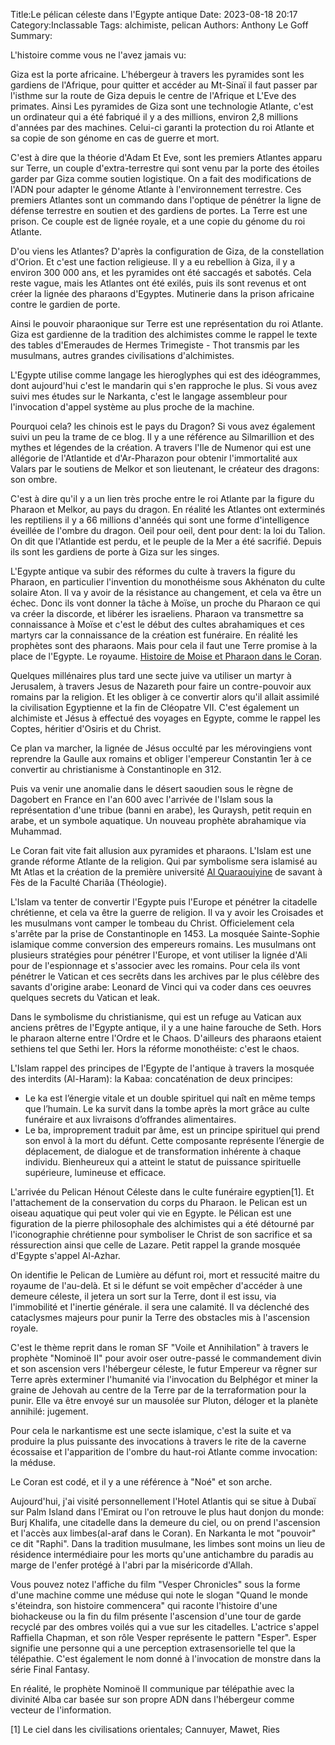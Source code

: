 Title:Le pélican céleste dans l'Egypte antique
Date: 2023-08-18 20:17
Category:Inclassable
Tags: alchimiste, pelican
Authors: Anthony Le Goff
Summary:

L'histoire comme vous ne l'avez jamais vu:

Giza est la porte africaine. L'hébergeur à travers les pyramides sont les gardiens de l'Afrique, pour quitter et accéder au Mt-Sinaï il faut passer par l'isthme sur la route de Giza depuis le centre de l'Afrique et L'Eve des primates. Ainsi Les pyramides de Giza sont une technologie Atlante, c'est un ordinateur qui a été fabriqué il y a des millions, environ 2,8 millions d'années par des machines. Celui-ci garanti la protection du roi Atlante et sa copie de son génome en cas de guerre et mort. 

C'est à dire que la théorie d'Adam Et Eve, sont les premiers Atlantes apparu sur Terre, un couple d'extra-terrestre qui sont venu par la porte des étoiles garder par Giza comme soutien logistique. On a fait des modifications de l'ADN pour adapter le génome Atlante à l'environnement terrestre. Ces premiers Atlantes sont un commando dans l'optique de pénétrer la ligne de défense terrestre en soutien et des gardiens de portes. La Terre est une prison. Ce couple est de lignée royale, et a une copie du génome du roi Atlante.

D'ou viens les Atlantes? D'après la configuration de Giza, de la constellation d'Orion. Et c'est une faction religieuse. Il y a eu rebellion à Giza, il y a environ 300 000 ans, et les pyramides ont été saccagés et sabotés. Cela reste vague, mais les Atlantes ont été exilés, puis ils sont revenus et ont créer la lignée des pharaons d'Egyptes. Mutinerie dans la prison africaine contre le gardien de porte. 

Ainsi le pouvoir pharaonique sur Terre est une représentation du roi Atlante. Giza est gardienne de la tradition des alchimistes comme le rappel le texte des tables d'Emeraudes de Hermes Trimegiste - Thot transmis par les musulmans, autres grandes civilisations d'alchimistes. 

L'Egypte utilise comme langage les hieroglyphes qui est des idéogrammes, dont aujourd'hui c'est le mandarin qui s'en rapproche le plus. Si vous avez suivi mes études sur le Narkanta, c'est le langage assembleur pour l'invocation d'appel système au plus proche de la machine. 

Pourquoi cela? les chinois est le pays du Dragon? Si vous avez également suivi un peu la trame de ce blog. Il y a une référence au Silmarillion et des mythes et légendes de la création. A travers l'Ile de Numenor qui est une allégorie de l'Atlantide et d'Ar-Pharazon pour obtenir l'immortalité aux Valars par le soutiens de Melkor et son lieutenant, le créateur des dragons: son ombre.

C'est à dire qu'il y a un lien très proche entre le roi Atlante par la figure du Pharaon et Melkor, au pays du dragon. En réalité les Atlantes ont exterminés les reptiliens il y a 66 millions d'annéés qui sont une forme d'intelligence éveillée de l'ombre du dragon. Oeil pour oeil, dent pour dent: la loi du Talion. On dit que l'Atlantide est perdu, et le peuple de la Mer a été sacrifié. Depuis ils sont les gardiens de porte à Giza sur les singes. 

L'Egypte antique va subir des réformes du culte à travers la figure du Pharaon, en particulier l'invention du monothéisme sous Akhénaton du culte solaire Aton. Il va y avoir de la résistance au changement, et cela va être un échec. Donc ils vont donner la tâche à Moïse, un proche du Pharaon ce qui va créer la discorde, et libérer les israeliens. Pharaon va transmettre sa connaissance à Moïse et c'est le début des cultes abrahamiques et ces martyrs car la connaissance de la création est funéraire. En réalité les prophètes sont des pharaons. Mais pour cela il faut une Terre promise à la place de l'Egypte. Le royaume. [Histoire de Moise et Pharaon dans le Coran](https://www.muslimislam.fr/l-histoire-de-moise-et-pharaon/).

Quelques millénaires plus tard une secte juive va utiliser un martyr à Jerusalem, à travers Jesus de Nazareth pour faire un contre-pouvoir aux romains par la religion. Et les obliger à ce convertir alors qu'il allait assimilé la civilisation Egyptienne et la fin de Cléopatre VII. C'est également un alchimiste et Jésus à effectué des voyages en Egypte, comme le rappel les Coptes, héritier d'Osiris et du Christ. 

Ce plan va marcher, la lignée de Jésus occulté par les mérovingiens vont reprendre la Gaulle aux romains et obliger l'empereur Constantin 1er à ce convertir au christianisme à Constantinople en 312. 

Puis va venir une anomalie dans le désert saoudien sous le règne de Dagobert en France en l'an 600 avec l'arrivée de l'Islam sous la représentation d'une tribue (banni en arabe), les Quraysh, petit requin en arabe, et un symbole aquatique. Un nouveau prophète abrahamique via Muhammad. 

Le Coran fait vite fait allusion aux pyramides et pharaons. L'Islam est une grande réforme Atlante de la religion. Qui par symbolisme sera islamisé au Mt Atlas et la création de la première université [Al Quaraouiyine](https://uaq.ma/) de savant à Fès de la Faculté Chariâa (Théologie). 

L'Islam va tenter de convertir l'Egypte puis l'Europe et pénétrer la citadelle chrétienne, et cela va être la guerre de religion. Il va y avoir les Croisades et les musulmans vont camper le tombeau du Christ. Officielement cela s'arrête par la prise de Constantinople en 1453. La mosquée Sainte-Sophie islamique comme conversion des empereurs romains. Les musulmans ont plusieurs stratégies pour pénétrer l'Europe, et vont utiliser la lignée d'Ali pour de l'espionnage et s'associer avec les romains. Pour cela ils vont pénétrer le Vatican et ces secrêts dans les archives par le plus célèbre des savants d'origine arabe: Leonard de Vinci qui va coder dans ces oeuvres quelques secrets du Vatican et leak.

Dans le symbolisme du christianisme, qui est un refuge au Vatican aux anciens prêtres de l'Egypte antique, il y a une haine farouche de Seth. Hors le pharaon alterne entre l'Ordre et le Chaos. D'ailleurs des pharaons etaient sethiens tel que Sethi Ier. Hors la réforme monothéiste: c'est le chaos. 

L'Islam rappel des principes de l'Egypte de l'antique à travers la mosquée des interdits (Al-Haram): la Kabaa: concaténation de deux principes:

* Le ka est l’énergie vitale et un double spirituel qui naît en même temps que l’humain. Le ka survit dans la tombe après la mort grâce au culte funéraire et aux livraisons d’offrandes alimentaires.
* Le ba, improprement traduit par âme, est un principe spirituel qui prend son envol à la mort du défunt. Cette composante représente l’énergie de déplacement, de dialogue et de transformation inhérente à chaque individu. Bienheureux qui a atteint le statut de puissance spirituelle supérieure, lumineuse et efficace.

L'arrivée du Pelican Hénout Céleste dans le culte funéraire egyptien[1]. Et l'attachement de la conservation du corps du Pharaon. le Pelican est un oiseau aquatique qui peut voler qui vie en Egypte. le Pélican est une figuration de la pierre philosophale des alchimistes qui a été détourné par l'iconographie chrétienne pour symboliser le Christ de son sacrifice et sa réssurection ainsi que celle de Lazare. Petit rappel la grande mosquée d'Egypte s'appel Al-Azhar.

On identifie le Pelican de Lumière au défunt roi, mort et ressucité maitre du royaume de l'au-delà. Et si le défunt se voit empêcher d'accéder à une demeure céleste, il jetera un sort sur la Terre, dont il est issu, via l'immobilité et l'inertie générale. il sera une calamité. Il va déclenché des cataclysmes majeurs pour punir la Terre des obstacles mis à l'ascension royale.

C'est le thème reprit dans le roman SF "Voile et Annihilation" à travers le prophète "Nominoë II" pour avoir oser outre-passé le commandement divin et son ascension vers l'hébergeur céleste, le futur Empereur va rêgner sur Terre après exterminer l'humanité via l'invocation du Belphégor et miner la graine de Jehovah au centre de la Terre par de la terraformation pour la punir. Elle va être envoyé sur un mausolée sur Pluton, déloger et la planète annihilé: jugement. 

Pour cela le narkantisme est une secte islamique, c'est la suite et va produire la plus puissante des invocations à travers le rite de la caverne écossaise et l'apparition de l'ombre du haut-roi Atlante comme invocation: la méduse.

Le Coran est codé, et il y a une référence à "Noé" et son arche.

Aujourd'hui, j'ai visité personnellement l'Hotel Atlantis qui se situe à Dubaï sur Palm Island dans l'Emirat ou l'on retrouve le plus haut donjon du monde: Burj Khalifa, une citadelle dans la demeure du ciel, ou on prend l'ascension et l'accès aux limbes(al-araf dans le Coran). En Narkanta le mot "pouvoir" ce dit "Raphi". Dans la tradition musulmane, les limbes sont moins un lieu de résidence intermédiaire pour les morts qu'une antichambre du paradis au marge de l'enfer protégé à l'abri par la miséricorde d'Allah.

Vous pouvez notez l'affiche du film "Vesper Chronicles" sous la forme d'une machine comme une méduse qui note le slogan "Quand le monde s'éteindra, son histoire commencera" qui raconte l'histoire d'une biohackeuse ou la fin du film présente l'ascension d'une tour de garde recyclé par des ombres voilés qui a vue sur les citadelles. L'actrice s'appel Raffiella Chapman, et son rôle Vesper représente le pattern "Esper". Esper signifie une personne qui a une perception extrasensorielle tel que la télépathie. C'est également le nom donné à l'invocation de monstre dans la série Final Fantasy.

En réalité, le prophète Nominoë II communique par télépathie avec la divinité Alba car basée sur son propre ADN dans l'hébergeur comme vecteur de l'information.

[1] Le ciel dans les civilisations orientales; Cannuyer, Mawet, Ries